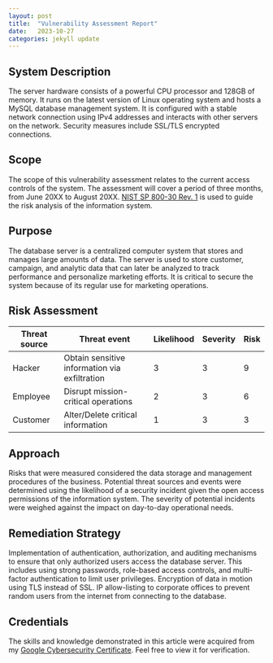 ```yaml
---
layout: post
title:  "Vulnerability Assessment Report"
date:   2023-10-27
categories: jekyll update
---
```


## System Description
The server hardware consists of a powerful CPU processor and 128GB of memory. It runs on the latest version of Linux operating system and hosts a MySQL database management system. It is configured with a stable network connection using IPv4 addresses and interacts with other servers on the network. Security measures include SSL/TLS encrypted connections.

## Scope
The scope of this vulnerability assessment relates to the current access controls of the system. The assessment will cover a period of three months, from June 20XX to August 20XX. <a href="https://docs.google.com/document/d/1pRpdpQMEWskxSkwqEMv8W7A7x8GXQlcn0hEcDzWet3Y/template/preview?resourcekey=0-3GRRWAd8HryVgof-Jc33yA" target="_blank">NIST SP 800-30 Rev. 1</a> is used to guide the risk analysis of the information system.

## Purpose
The database server is a centralized computer system that stores and manages large amounts of data. The server is used to store customer, campaign, and analytic data that can later be analyzed to track performance and personalize marketing efforts. It is critical to secure the system because of its regular use for marketing operations.

## Risk Assessment

| Threat source | Threat event                                     | Likelihood | Severity | Risk |
|---------------|--------------------------------------------------|------------|----------|------|
| Hacker       | Obtain sensitive information via exfiltration   | 3          | 3        | 9    |
| Employee     | Disrupt mission-critical operations             | 2          | 3        | 6    |
| Customer     | Alter/Delete critical information               | 1          | 3        | 3    |

## Approach
Risks that were measured considered the data storage and management procedures of the business. Potential threat sources and events were determined using the likelihood of a security incident given the open access permissions of the information system. The severity of potential incidents were weighed against the impact on day-to-day operational needs.

## Remediation Strategy
Implementation of authentication, authorization, and auditing mechanisms to ensure that only authorized users access the database server. This includes using strong passwords, role-based access controls, and multi-factor authentication to limit user privileges. Encryption of data in motion using TLS instead of SSL. IP allow-listing to corporate offices to prevent random users from the internet from connecting to the database.

## Credentials

The skills and knowledge demonstrated in this article were acquired from my <a href="https://www.coursera.org/account/accomplishments/specialization/certificate/AZYF4ATWUNXF" target="_blank">Google Cybersecurity Certificate</a>. Feel free to view it for verification.